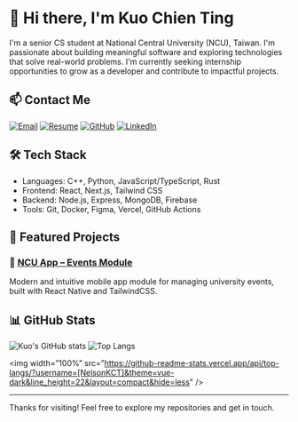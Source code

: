 # 👋 Hi there, I'm Kuo Chien Ting

I'm a senior CS student at National Central University (NCU), Taiwan. I'm passionate about building meaningful software and exploring technologies that solve real-world problems. I'm currently seeking internship opportunities to grow as a developer and contribute to impactful projects.

## 📫 Contact Me

[![Email](https://img.shields.io/badge/Email-nelsonkuo0430@gmail.com-D14836?style=flat-square&logo=gmail&logoColor=white)](mailto:nelsonkuo0430@gmail.com)
[![Resume](https://img.shields.io/badge/Resume-View%20PDF-blue?style=flat-square&logo=adobeacrobatreader&logoColor=white)](https://github.com/NelsonKCT/yourrepo/blob/main/resume.pdf)
[![GitHub](https://img.shields.io/badge/GitHub-@NelsonKCT-181717?style=flat-square&logo=github)](https://github.com/NelsonKCT)
[![LinkedIn](https://img.shields.io/badge/LinkedIn-View%20Profile-0A66C2?style=flat-square&logo=linkedin&logoColor=white)](https://www.linkedin.com/in/chien-ting-kuo-4a348b316/) <!-- Replace this with your actual LinkedIn link -->

## 🛠️ Tech Stack

- Languages: C++, Python, JavaScript/TypeScript, Rust
- Frontend: React, Next.js, Tailwind CSS
- Backend: Node.js, Express, MongoDB, Firebase
- Tools: Git, Docker, Figma, Vercel, GitHub Actions

## 🚀 Featured Projects

### 📱 [NCU App – Events Module](https://github.com/yourusername/ncu-app)
Modern and intuitive mobile app module for managing university events, built with React Native and TailwindCSS.

## 📊 GitHub Stats

![Kuo's GitHub stats](https://github-readme-stats.vercel.app/api?username=yourusername&show_icons=true&theme=default)
![Top Langs](https://github-readme-stats.vercel.app/api/top-langs/?username=yourusername&layout=compact)

<img width=”100%” src=”https://github-readme-stats.vercel.app/api/top-langs/?username=[NelsonKCT]&theme=vue-dark&line_height=22&layout=compact&hide=less" />

---

Thanks for visiting! Feel free to explore my repositories and get in touch.
